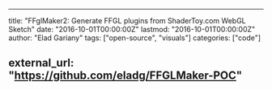 
---
title: "FFglMaker2: Generate FFGL plugins from ShaderToy.com WebGL Sketch"
date: "2016-10-01T00:00:00Z"
lastmod: "2016-10-01T00:00:00Z"
author: "Elad Gariany"
tags: ["open-source", "visuals"]
categories: ["code"]

external_url: "https://github.com/eladg/FFGLMaker-POC"
---

